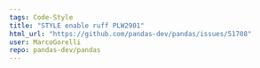 ```yaml
---
tags: Code-Style
title: "STYLE enable ruff PLW2901"
html_url: "https://github.com/pandas-dev/pandas/issues/51708"
user: MarcoGorelli
repo: pandas-dev/pandas
---
```


